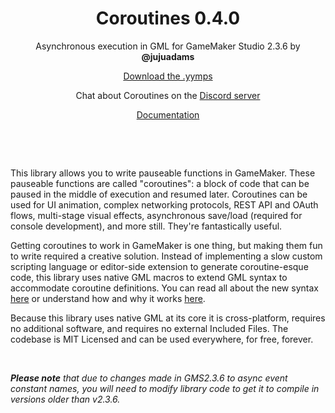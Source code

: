 <h1 align="center">Coroutines 0.4.0</h1>

<p align="center">Asynchronous execution in GML for GameMaker Studio 2.3.6 by <b>@jujuadams</b></p>

<p align="center"><a href="https://github.com/JujuAdams/Coroutines/releases/">Download the .yymps</a></p>
<p align="center">Chat about Coroutines on the <a href="https://discord.gg/8krYCqr">Discord server</a></p>
<p align="center"> <a href="https://github.com/JujuAdams/Coroutines/wiki">Documentation</a></p>

&nbsp;

&nbsp;

This library allows you to write pauseable functions in GameMaker. These pauseable functions are called "coroutines": a block of code that can be paused in the middle of execution and resumed later. Coroutines can be used for UI animation, complex networking protocols, REST API and OAuth flows, multi-stage visual effects, asynchronous save/load (required for console development), and more still. They're fantastically useful.

Getting coroutines to work in GameMaker is one thing, but making them fun to write required a creative solution. Instead of implementing a slow custom scripting language or editor-side extension to generate coroutine-esque code, this library uses native GML macros to extend GML syntax to accommodate coroutine definitions. You can read all about the new syntax [here](https://github.com/JujuAdams/Coroutines/wiki/Coroutine-Syntax) or understand how and why it works [here](https://github.com/JujuAdams/Coroutines/wiki/How-do-we-extend-GML%3F).

Because this library uses native GML at its core it is cross-platform, requires no additional software, and requires no external Included Files. The codebase is MIT Licensed and can be used everywhere, for free, forever.

&nbsp;

***Please note** that due to changes made in GMS2.3.6 to async event constant names, you will need to modify library code to get it to compile in versions older than v2.3.6.*
